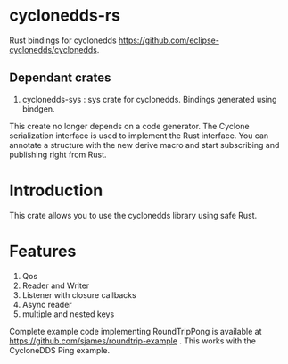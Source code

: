 # cyclonedds-rs 

Rust bindings for cyclonedds https://github.com/eclipse-cyclonedds/cyclonedds.

## Dependant crates

1. cyclonedds-sys : sys crate for cyclonedds. Bindings generated using bindgen.

This create no longer depends on a code generator. The Cyclone serialization
interface is used to implement the Rust interface. You can annotate a structure
with the new derive macro and start subscribing and publishing right from Rust.

# Introduction

This crate allows you to use the cyclonedds library using safe Rust. 

# Features

1. Qos
2. Reader and Writer
3. Listener with closure callbacks
4. Async reader 
5. multiple and nested keys

Complete example code implementing RoundTripPong is available at https://github.com/sjames/roundtrip-example . This works with
the CycloneDDS Ping example.

